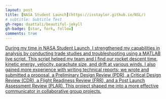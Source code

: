 ```yaml
---
layout: post
title: [NASA Student Launch](https://isstaylor.github.io/NSL/)
# subtitle: Subtitle Test
gh-repo: daattali/beautiful-jekyll
gh-badge: [star, fork, follow]
comments: true
---
```

[During my time in NASA Student Launch, I strengthened my capabilities in analysis by conducting trade studies and troubleshooting using a MATLAB live script. This script helped my team and I find our rocket descent time, kinetic energy, velocity, parachute size, and drift at various winds. I also gained more experience with writing technical reports; we wrote and submitted a proposal, a Preliminary Design Review (PDR), a Critical Design Review (CDR), a Flight Readiness Review (FRR), and a Post Launch Assessment Review (PLAR). This project shaped me into a more effective communicator in collaborative group projects.](https://isstaylor.github.io/NSL/)
